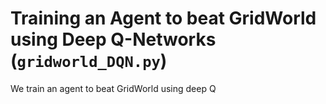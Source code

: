# Training an Agent to beat GridWorld using Deep Q-Networks (`gridworld_DQN.py`)

We train an agent to beat GridWorld using deep Q